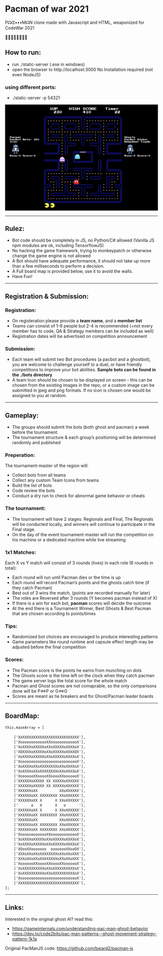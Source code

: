# Pacman of war 2021
Pᗣᗧ•••MᗣN clone made with Javascript and HTML, weaponized for CodeWar 2021

🍒🍓🍊🍎🍈👾🔔🔑

## How to run:
* run ./static-server (.exe in windows)
* open the browser to http://localhost:3000
No Installation required (not even NodeJS)

### using different ports:
* ./static-server -p 54321

<img src="https://github.com/amitbet/codewar2021/blob/master/ScrShot.png" alt="screen shot" style="width:700px;"/>

---
## Rulez:
* Bot code should be completely in JS, no Python/C# allowed (Vanilla JS npm modules are ok, including TensorflowJS)
* No hacking the game framework, trying to monkeypatch or otherwise change the game engine is not allowed
* A Bot should have adequate performance, it should not take up more than a few milliseconds to perform a decision.
* A Full board map is provided below, use it to avoid the walls.
* Have Fun!
---
## Registration & Submission:
### Registration:
* On registeration please provide a **team name**, and a **member list** 
* Teams can consist of 1-6 people but 2-4 is recommended (+not every member has to code, QA & Strategy members can be included as well)
* Registration dates will be advertised on competition announcement 

### Submission:
* Each team will submit two Bot procedures (a pacbot and a ghostbot), you are welcome to challenge yourself to a duel, or have friendly competitions to improve your bot abilities. **Sample bots can be found in the ./bots directory**
* A team Icon should be chosen to be displayed on screen - this can be chosen from the existing images in the repo, or a custom image can be submitted in jpeg and png formats. If no icon is chosen one would be assigned to you at random.

---
## Gameplay:
* The groups should submit the bots (both ghost and  pacman) a week before the tournament.
* The tournament structure & each group’s positioning will be determined randomly and published

### Preperation: 
The tournament-master of the region will:
  * Collect bots from all teams
  * Collect any custom Team Icons from teams
  * Build the list of bots
  * Code review the bots 
  * Conduct a dry run to check for abnormal game behavior or cheats

### The tournament:
* The tournament will have 2 stages: Regionals and Final, The Regionals will be conducted locally, and winners will continue to participate in the Final stage.
* On the day of the event tournament-master will run the competition on his machine or a dedicated machine while live streaming.

### 1x1 Matches:
Each X vs Y match will consist of 3 rounds (lives) in each role (6 rounds in total):
* Each round will run until Pacman dies or the time is up
* Each round will record Pacman’s points and the ghosts catch time (if they catch Pacman)
* Best out of 3 wins the match, (points are recorded manually for later)
* The roles are Reversed after 3 rounds (Y becomes pacman instead of X)
* If there is a win for each bot, **pacman** scores will decide the outcome
* At the end there is a Tournament Winner, Best Ghosts & Best Pacman that are chosen according to points/times
  
### Tips:
* Randomized bot choices are encouraged to produce interesting patterns
* Game parameters like round runtime and capsule effect length may be adjusted before the final competition

### Scores:
* The Pacman score is the points he earns from munching on dots
* The Ghosts score is the time left on the clock when they catch pacman
* The game server logs the total score for the whole match
* Pacman and Ghost scores are not comaprable, so the only comparisons done will be P<=>P or G<=>G
* Scores are meant as tie breakers and for Ghost/Pacman leader boards
---

## BoardMap:
```
this.mazeArray = [
      
    ['XXXXXXXXXXXXXXXXXXXXXXXXXXXX'],
    ['XooooooooooooXXooooooooooooX'],
    ['XoXXXXoXXXXXoXXoXXXXXoXXXXoX'],
    ['XOXXXXoXXXXXoXXoXXXXXoXXXXOX'],
    ['XoXXXXoXXXXXoXXoXXXXXoXXXXoX'],
    ['XooooooooooooooooooooooooooX'],
    ['XoXXXXoXXoXXXXXXXXoXXoXXXXoX'],
    ['XoXXXXoXXoXXXXXXXXoXXoXXXXoX'],
    ['XooooooXXooooXXooooXXooooooX'],
    ['XXXXXXoXXXXX XX XXXXXoXXXXXX'],
    ['XXXXXXoXXXXX XX XXXXXoXXXXXX'],
    ['XXXXXXoXX          XXoXXXXXX'],
    ['XXXXXXoXX XXXXXXXX XXoXXXXXX'],
    ['XXXXXXoXX X      X XXoXXXXXX'],
    ['      o   X      X   o      '],
    ['XXXXXXoXX X      X XXoXXXXXX'],
    ['XXXXXXoXX XXXXXXXX XXoXXXXXX'],
    ['XXXXXXoXX          XXoXXXXXX'],
    ['XXXXXXoXX XXXXXXXX XXoXXXXXX'],
    ['XXXXXXoXX XXXXXXXX XXoXXXXXX'],
    ['XooooooooooooXXooooooooooooX'],
    ['XoXXXXoXXXXXoXXoXXXXXoXXXXoX'],
    ['XoXXXXoXXXXXoXXoXXXXXoXXXXoX'],
    ['XOooXXooooooo  oooooooXXooOX'],
    ['XXXoXXoXXoXXXXXXXXoXXoXXoXXX'],
    ['XXXoXXoXXoXXXXXXXXoXXoXXoXXX'],
    ['XooooooXXooooXXooooXXooooooX'],
    ['XoXXXXXXXXXXoXXoXXXXXXXXXXoX'],
    ['XoXXXXXXXXXXoXXoXXXXXXXXXXoX'],
    ['XooooooooooooooooooooooooooX'],
    ['XXXXXXXXXXXXXXXXXXXXXXXXXXXX'],
];
```
---
## Links:
Interested in the original ghost AI?
read this:
* https://gameinternals.com/understanding-pac-man-ghost-behavior
* https://dev.to/code2bits/pac-man-patterns--ghost-movement-strategy-pattern-1k1a


Original PacManJS code:
https://github.com/bward2/pacman-js
